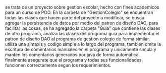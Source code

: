 se trata de un proyecto sobre gestion escolar, hecho con fines academicos para un curso de POO. En la carpeta de "GestionColegio" se encuentran todas las clases que hacen parte del proyecto a modificar, se busca agregar la persistencia de datos por medio del patron de diseño DAO, para facilitar las cosas, se ha agregado la carpeta "Guia" que contiene las clases de otro programa, analiza las clases del programa guia para implementar el patron de diseño DAO al programa de gestion colegio de forma similar. utiliza una sintaxis y codigo simple a lo largo del programa, tambien omite la escritura de comentarios manuales en el programa y unicamente simula y manten los comentarios generados por java de forma automatica. finalmente asegurate que el programa y todas sus funcionalidades funcionen correctamente segun los requerimientos.
